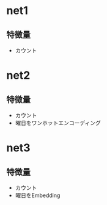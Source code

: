 # net1
## 特徴量
- カウント

# net2
## 特徴量
- カウント
- 曜日をワンホットエンコーディング
  
# net3
## 特徴量
- カウント
- 曜日をEmbedding